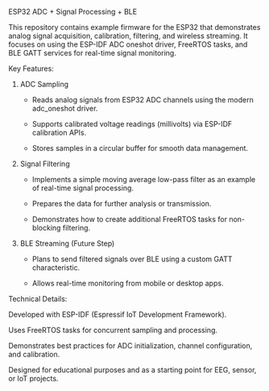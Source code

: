ESP32 ADC + Signal Processing + BLE

This repository contains example firmware for the ESP32 that demonstrates analog signal acquisition, calibration, filtering, and wireless streaming. It focuses on using the ESP-IDF ADC oneshot driver, FreeRTOS tasks, and BLE GATT services for real-time signal monitoring.

Key Features:

1. ADC Sampling

   - Reads analog signals from ESP32 ADC channels using the modern adc_oneshot driver.

   - Supports calibrated voltage readings (millivolts) via ESP-IDF calibration APIs.

   - Stores samples in a circular buffer for smooth data management.

2. Signal Filtering

   - Implements a simple moving average low-pass filter as an example of real-time signal processing.

   - Prepares the data for further analysis or transmission.

   - Demonstrates how to create additional FreeRTOS tasks for non-blocking filtering.

3. BLE Streaming (Future Step)

   - Plans to send filtered signals over BLE using a custom GATT characteristic.

   - Allows real-time monitoring from mobile or desktop apps.
   

Technical Details:

Developed with ESP-IDF (Espressif IoT Development Framework).

Uses FreeRTOS tasks for concurrent sampling and processing.

Demonstrates best practices for ADC initialization, channel configuration, and calibration.

Designed for educational purposes and as a starting point for EEG, sensor, or IoT projects.
